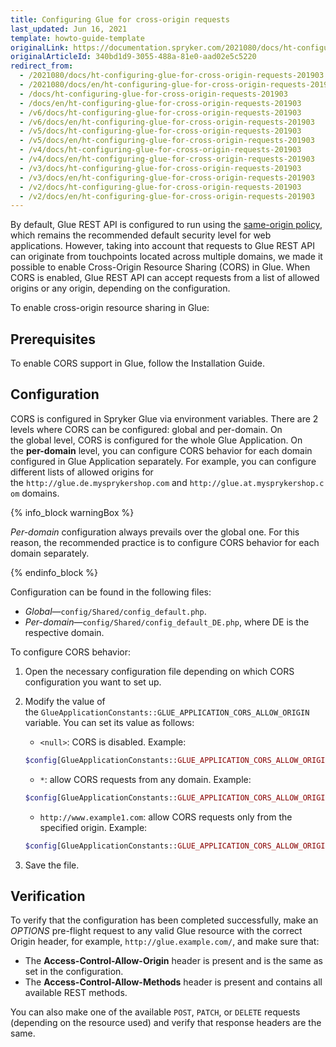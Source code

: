 ```yaml
---
title: Configuring Glue for cross-origin requests
last_updated: Jun 16, 2021
template: howto-guide-template
originalLink: https://documentation.spryker.com/2021080/docs/ht-configuring-glue-for-cross-origin-requests-201903
originalArticleId: 340bd1d9-3055-488a-81e0-aad02e5c5220
redirect_from:
  - /2021080/docs/ht-configuring-glue-for-cross-origin-requests-201903
  - /2021080/docs/en/ht-configuring-glue-for-cross-origin-requests-201903
  - /docs/ht-configuring-glue-for-cross-origin-requests-201903
  - /docs/en/ht-configuring-glue-for-cross-origin-requests-201903
  - /v6/docs/ht-configuring-glue-for-cross-origin-requests-201903
  - /v6/docs/en/ht-configuring-glue-for-cross-origin-requests-201903
  - /v5/docs/ht-configuring-glue-for-cross-origin-requests-201903
  - /v5/docs/en/ht-configuring-glue-for-cross-origin-requests-201903
  - /v4/docs/ht-configuring-glue-for-cross-origin-requests-201903
  - /v4/docs/en/ht-configuring-glue-for-cross-origin-requests-201903
  - /v3/docs/ht-configuring-glue-for-cross-origin-requests-201903
  - /v3/docs/en/ht-configuring-glue-for-cross-origin-requests-201903
  - /v2/docs/ht-configuring-glue-for-cross-origin-requests-201903
  - /v2/docs/en/ht-configuring-glue-for-cross-origin-requests-201903
---
```


By default, Glue REST API is configured to run using the [same-origin policy](https://en.wikipedia.org/wiki/Same-origin_policy), which remains the recommended default security level for web applications. However, taking into account that requests to Glue REST API can originate from touchpoints located across multiple domains, we made it possible to enable Cross-Origin Resource Sharing (CORS) in Glue. When CORS is enabled, Glue REST API can accept requests from a list of allowed origins or any origin, depending on the configuration.

To enable cross-origin resource sharing in Glue:

## Prerequisites

To enable CORS support in Glue, follow the Installation Guide.

## Configuration

CORS is configured in Spryker Glue via environment variables. There are 2 levels where CORS can be configured: global and per-domain. On the global level, CORS is configured for the whole Glue Application. On the **per-domain** level, you can configure CORS behavior for each domain configured in Glue Application separately. For example, you can configure different lists of allowed origins for the `http://glue.de.mysprykershop.com` and `http://glue.at.mysprykershop.com` domains.

{% info_block warningBox %}

_Per-domain_ configuration always prevails over the global one. For this reason, the recommended practice is to configure CORS behavior for each domain separately.

{% endinfo_block %}

Configuration can be found in the following files:

* *Global*—`config/Shared/config_default.php`.
* *Per-domain*—`config/Shared/config_default_DE.php`, where DE is the respective domain.

To configure CORS behavior:

1. Open the necessary configuration file depending on which CORS configuration you want to set up.
2. Modify the value of the `GlueApplicationConstants::GLUE_APPLICATION_CORS_ALLOW_ORIGIN` variable. You can set its value as follows:

    * `<null>`: CORS is disabled. Example:

    ```php
    $config[GlueApplicationConstants::GLUE_APPLICATION_CORS_ALLOW_ORIGIN] = '';
    ```

    *  `*`: allow CORS requests from any domain. Example:

    ```php
    $config[GlueApplicationConstants::GLUE_APPLICATION_CORS_ALLOW_ORIGIN] = '*';
    ```

    * `http://www.example1.com`: allow CORS requests only from the specified origin. Example:

    ```php
    $config[GlueApplicationConstants::GLUE_APPLICATION_CORS_ALLOW_ORIGIN] = 'http://www.example1.com';
    ```

3. Save the file.

## Verification

To verify that the configuration has been completed successfully, make an _OPTIONS_ pre-flight request to any valid Glue resource with the correct Origin header, for example, `http://glue.example.com/`, and make sure that:

* The **Access-Control-Allow-Origin** header is present and is the same as set in the configuration.
* The **Access-Control-Allow-Methods** header is present and contains all available REST methods.

You can also make one of the available `POST`, `PATCH`, or `DELETE` requests (depending on the resource used) and verify that response headers are the same.

<!-- Last review date: Mar 14, 2019--by Volodymyr Volkov-->
